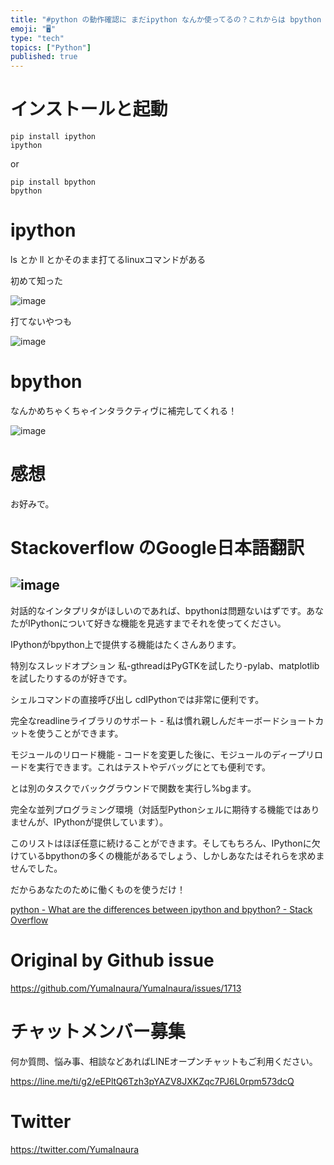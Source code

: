 ```yaml
---
title: "#python の動作確認に まだipython なんか使ってるの？これからは bpython でしょ！ ( コンソール比較 )"
emoji: "🖥"
type: "tech"
topics: ["Python"]
published: true
---
```


# インストールと起動

```
pip install ipython
ipython
```

or

```
pip install bpython
bpython
```


# ipython

ls とか ll とかそのまま打てるlinuxコマンドがある

初めて知った

![image](https://user-images.githubusercontent.com/13635059/57352954-f8d6a280-71a1-11e9-93b2-fba779358251.png)

打てないやつも

![image](https://user-images.githubusercontent.com/13635059/57352975-09871880-71a2-11e9-95ef-b9a729e99ac6.png)

# bpython

なんかめちゃくちゃインタラクティヴに補完してくれる！

![image](https://user-images.githubusercontent.com/13635059/57352843-91205780-71a1-11e9-8ecc-c3322cf95997.png)

# 感想

お好みで。

# Stackoverflow のGoogle日本語翻訳

![image](https://user-images.githubusercontent.com/13635059/57352909-cf1d7b80-71a1-11e9-9fb5-2d400874630b.png)
---
対話的なインタプリタがほしいのであれば、bpythonは問題ないはずです。あなたがIPythonについて好きな機能を見逃すまでそれを使ってください。

IPythonがbpython上で提供する機能はたくさんあります。

特別なスレッドオプション 私-gthreadはPyGTKを試したり-pylab、matplotlib を試したりするのが好きです。

シェルコマンドの直接呼び出し  cdIPythonでは非常に便利です。

完全なreadlineライブラリのサポート - 私は慣れ親しんだキーボードショートカットを使うことができます。

モジュールのリロード機能 - コードを変更した後に、モジュールのディープリロードを実行できます。これはテストやデバッグにとても便利です。

とは別のタスクでバックグラウンドで関数を実行し%bgます。

完全な並列プログラミング環境（対話型Pythonシェルに期待する機能ではありませんが、IPythonが提供しています）。

このリストはほぼ任意に続けることができます。そしてもちろん、IPythonに欠けているbpythonの多くの機能があるでしょう、しかしあなたはそれらを求めませんでした。

だからあなたのために働くものを使うだけ！


[python - What are the differences between ipython and bpython? - Stack Overflow](https://stackoverflow.com/questions/4232923/what-are-the-differences-between-ipython-and-bpython)


# Original by Github issue

https://github.com/YumaInaura/YumaInaura/issues/1713








<!-- Update From Qiita API -->

# チャットメンバー募集


何か質問、悩み事、相談などあればLINEオープンチャットもご利用ください。

https://line.me/ti/g2/eEPltQ6Tzh3pYAZV8JXKZqc7PJ6L0rpm573dcQ





# Twitter


https://twitter.com/YumaInaura


<!-- Update From Qiita API -->


